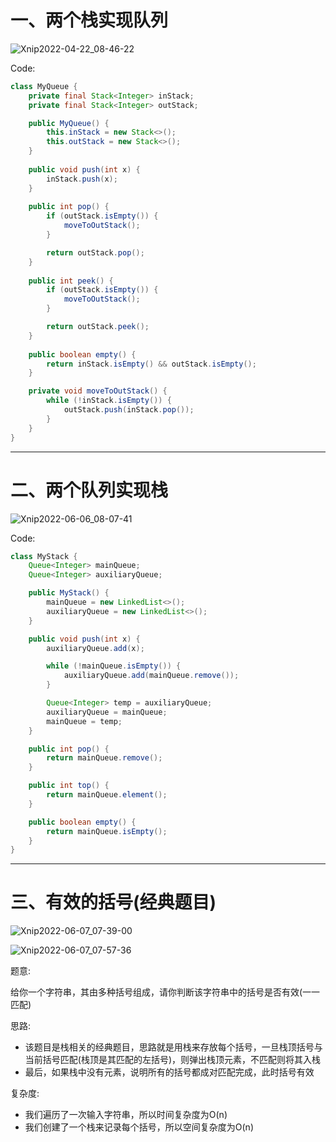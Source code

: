 # 一、两个栈实现队列

![Xnip2022-04-22_08-46-22](Stack:Queue/Xnip2022-04-22_08-46-22.jpg)



Code:

```java
class MyQueue {
    private final Stack<Integer> inStack;
    private final Stack<Integer> outStack;

    public MyQueue() {
        this.inStack = new Stack<>();
        this.outStack = new Stack<>();
    }
    
    public void push(int x) {
        inStack.push(x);
    }
    
    public int pop() {
        if (outStack.isEmpty()) {
            moveToOutStack();
        }

        return outStack.pop();
    }
    
    public int peek() {
        if (outStack.isEmpty()) {
            moveToOutStack();
        }

        return outStack.peek();
    }
    
    public boolean empty() {
        return inStack.isEmpty() && outStack.isEmpty();
    }

    private void moveToOutStack() {
        while (!inStack.isEmpty()) {
            outStack.push(inStack.pop());
        }
    }
}
```

<hr>








# 二、两个队列实现栈

![Xnip2022-06-06_08-07-41](Stack:Queue/Xnip2022-06-06_08-07-41.jpg)



Code:

```java
class MyStack {
    Queue<Integer> mainQueue;
    Queue<Integer> auxiliaryQueue;

    public MyStack() {
        mainQueue = new LinkedList<>();
        auxiliaryQueue = new LinkedList<>();
    }

    public void push(int x) {
        auxiliaryQueue.add(x);

        while (!mainQueue.isEmpty()) {
            auxiliaryQueue.add(mainQueue.remove());
        }

        Queue<Integer> temp = auxiliaryQueue;
        auxiliaryQueue = mainQueue;
        mainQueue = temp;
    }

    public int pop() {
        return mainQueue.remove();
    }

    public int top() {
        return mainQueue.element();
    }

    public boolean empty() {
        return mainQueue.isEmpty();
    }
}
```

<hr>









# 三、有效的括号(经典题目)

![Xnip2022-06-07_07-39-00](Stack:Queue/Xnip2022-06-07_07-39-00.jpg)



![Xnip2022-06-07_07-57-36](Stack:Queue/Xnip2022-06-07_07-57-36.jpg)

题意:

给你一个字符串，其由多种括号组成，请你判断该字符串中的括号是否有效(一一匹配)



思路:

- 该题目是栈相关的经典题目，思路就是用栈来存放每个括号，一旦栈顶括号与当前括号匹配(栈顶是其匹配的左括号)，则弹出栈顶元素，不匹配则将其入栈
- 最后，如果栈中没有元素，说明所有的括号都成对匹配完成，此时括号有效



复杂度:

- 我们遍历了一次输入字符串，所以时间复杂度为O(n)
- 我们创建了一个栈来记录每个括号，所以空间复杂度为O(n)















